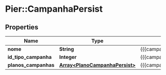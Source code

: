 # Pier::CampanhaPersist

## Properties
Name | Type | Description | Notes
------------ | ------------- | ------------- | -------------
**nome** | **String** | {{{campanha_persist_nome_value}}} | [optional] 
**id_tipo_campanha** | **Integer** | {{{campanha_persist_id_tipo_campanha_value}}} | [optional] 
**planos_campanhas** | [**Array&lt;PlanoCampanhaPersist&gt;**](PlanoCampanhaPersist.md) | {{{campanha_persist_planos_campanhas_value}}} | [optional] 



